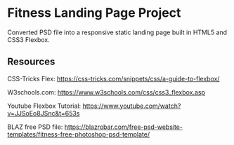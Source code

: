 # Fitness Landing Page Project

Converted PSD file into a responsive static landing page built in HTML5 and CSS3 Flexbox.

## Resources

CSS-Tricks Flex: https://css-tricks.com/snippets/css/a-guide-to-flexbox/

W3schools.com: https://www.w3schools.com/css/css3_flexbox.asp

Youtube Flexbox Tutorial: https://www.youtube.com/watch?v=JJSoEo8JSnc&t=653s

BLAZ free PSD file: https://blazrobar.com/free-psd-website-templates/fitness-free-photoshop-psd-template/


